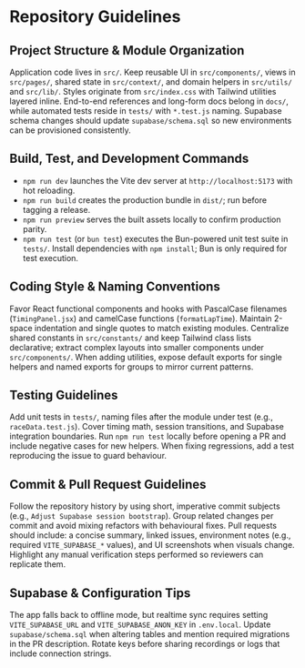 # Repository Guidelines

## Project Structure & Module Organization
Application code lives in `src/`. Keep reusable UI in `src/components/`, views in `src/pages/`, shared state in `src/context/`, and domain helpers in `src/utils/` and `src/lib/`. Styles originate from `src/index.css` with Tailwind utilities layered inline. End-to-end references and long-form docs belong in `docs/`, while automated tests reside in `tests/` with `*.test.js` naming. Supabase schema changes should update `supabase/schema.sql` so new environments can be provisioned consistently.

## Build, Test, and Development Commands
- `npm run dev` launches the Vite dev server at `http://localhost:5173` with hot reloading.
- `npm run build` creates the production bundle in `dist/`; run before tagging a release.
- `npm run preview` serves the built assets locally to confirm production parity.
- `npm run test` (or `bun test`) executes the Bun-powered unit test suite in `tests/`.
Install dependencies with `npm install`; Bun is only required for test execution.

## Coding Style & Naming Conventions
Favor React functional components and hooks with PascalCase filenames (`TimingPanel.jsx`) and camelCase functions (`formatLapTime`). Maintain 2-space indentation and single quotes to match existing modules. Centralize shared constants in `src/constants/` and keep Tailwind class lists declarative; extract complex layouts into smaller components under `src/components/`. When adding utilities, expose default exports for single helpers and named exports for groups to mirror current patterns.

## Testing Guidelines
Add unit tests in `tests/`, naming files after the module under test (e.g., `raceData.test.js`). Cover timing math, session transitions, and Supabase integration boundaries. Run `npm run test` locally before opening a PR and include negative cases for new helpers. When fixing regressions, add a test reproducing the issue to guard behaviour.

## Commit & Pull Request Guidelines
Follow the repository history by using short, imperative commit subjects (e.g., `Adjust Supabase session bootstrap`). Group related changes per commit and avoid mixing refactors with behavioural fixes. Pull requests should include: a concise summary, linked issues, environment notes (e.g., required `VITE_SUPABASE_*` values), and UI screenshots when visuals change. Highlight any manual verification steps performed so reviewers can replicate them.

## Supabase & Configuration Tips
The app falls back to offline mode, but realtime sync requires setting `VITE_SUPABASE_URL` and `VITE_SUPABASE_ANON_KEY` in `.env.local`. Update `supabase/schema.sql` when altering tables and mention required migrations in the PR description. Rotate keys before sharing recordings or logs that include connection strings.
